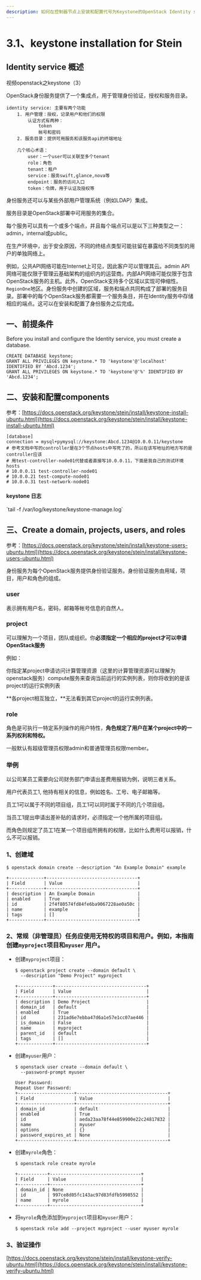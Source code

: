 ```yaml
---
description: 如何在控制器节点上安装和配置代号为Keystone的OpenStack Identity service
---
```


# 3.1、keystone installation for Stein

## Identity service 概述

视频openstack之keystone（3）

OpenStack身份服务提供了一个集成点，用于管理身份验证，授权和服务目录。

```text
identity service: 主要有两个功能
    1. 用户管理：授权，记录用户和他们的权限
        认证方式有两种：
            token
            帐号和密码
    2. 服务目录：提供可用服务和该服务api的终端地址
    
    几个核心术语：
        user：一个user可以关联至多个tenant
        role：角色
        tenant：租户
        service：服务swift,glance,nova等
        endpoint：服务的访问入口
        token：令牌，用于认证及授权等  
```

身份服务还可以与某些外部用户管理系统（例如LDAP）集成。

服务目录是OpenStack部署中可用服务的集合。

每个服务可以具有一个或多个端点，并且每个端点可以是以下三种类型之一：admin，internal或public。

在生产环境中，出于安全原因，不同的终结点类型可能驻留在暴露给不同类型的用户的单独网络上。

例如，公共API网络可能在Internet上可见，因此客户可以管理其云。admin API网络可能仅限于管理云基础架构的组织内的运营商。内部API网络可能仅限于包含OpenStack服务的主机。此外，OpenStack支持多个区域以实现可伸缩性。`RegionOne`地区。身份服务中创建的区域，服务和端点共同构成了部署的服务目录。部署中的每个OpenStack服务都需要一个服务条目，并在Identity服务中存储相应的端点。这可以在安装和配置了身份服务之后完成。

## 一、前提条件

Before you install and configure the Identity service, you must create a database.

```text
CREATE DATABASE keystone;
GRANT ALL PRIVILEGES ON keystone.* TO 'keystone'@'localhost' IDENTIFIED BY 'Abcd.1234';
GRANT ALL PRIVILEGES ON keystone.* TO 'keystone'@'%' IDENTIFIED BY 'Abcd.1234';
```

## 二、安装和配置components

参考：[https://docs.openstack.org/keystone/stein/install/keystone-install-ubuntu.html](https://docs.openstack.org/keystone/stein/install/keystone-install-ubuntu.html)

```text
[database]
connection = mysql+pymysql://keystone:Abcd.1234@10.0.0.11/keystone
# 参考文档中写的controller是在3个节点hosts中写死了的，所以在该写地址的地方写的是controller应该
# 用test-controller-node01代替或者直接写10.0.0.11，下面是我自己的测试环境hosts
# 10.0.0.11 test-controller-node01
# 10.0.0.21 test-compute-node01
# 10.0.0.31 test-network-node01
```

#### keystone 日志

\`tail -f /var/log/keystone/keystone-manage.log\`

## 三、Create a domain, projects, users, and roles

参考：[https://docs.openstack.org/keystone/stein/install/keystone-users-ubuntu.html](https://docs.openstack.org/keystone/stein/install/keystone-users-ubuntu.html)

身份服务为每个OpenStack服务提供身份验证服务。身份验证服务由用域，项目，用户和角色的组成。

### **user**

表示拥有用户名，密码，邮箱等帐号信息的自然人。

### **project**

可以理解为一个项目，团队或组织。你**必须指定一个相应的project才可以申请OpenStack服务**

例如：

你指定某project申请访问计算管理资源（这里的计算管理资源可以理解为openstack服务）compute服务来查询当前运行的实例列表，则你将收到的是该project的运行实例列表

**各project相互独立，**无法看到其它project的运行实例列表。

### **role**

角色是可执行一特定系列操作的用户特性，**角色规定了用户在某个project中的一系列权利和特权。**

一般默认有超级管理员权限admin和普通管理员权限member。

### **举例**

以公司某员工需要向公司财务部门申请出差费用报销为例，说明三者关系。

用户代表员工1, 他持有相关的信息，例如姓名、工号、电子邮箱等。 

员工1可以属于不同的项目组，员工1可以同时属于不同的几个项目组。

当员工1提出申请出差补贴的请求时，必须指定一个他所属的项目组。

而角色则规定了员工1在某一个项目组所拥有的权限，比如什么费用可以报销，什么不可以报销。

### 1、创建域

```text
$ openstack domain create --description "An Example Domain" example

+-------------+----------------------------------+
| Field       | Value                            |
+-------------+----------------------------------+
| description | An Example Domain                |
| enabled     | True                             |
| id          | 2f4f80574fd84fe6ba9067228ae0a50c |
| name        | example                          |
| tags        | []                               |
+-------------+----------------------------------+
```

### 2、常规（非管理员）任务应使用无特权的项目和用户。例如，本指南创建`myproject`项目和`myuser` 用户。

* 创建`myproject`项目：

  ```text
  $ openstack project create --domain default \
    --description "Demo Project" myproject

  +-------------+----------------------------------+
  | Field       | Value                            |
  +-------------+----------------------------------+
  | description | Demo Project                     |
  | domain_id   | default                          |
  | enabled     | True                             |
  | id          | 231ad6e7ebba47d6a1e57e1cc07ae446 |
  | is_domain   | False                            |
  | name        | myproject                        |
  | parent_id   | default                          |
  | tags        | []                               |
  +-------------+----------------------------------+
  ```

* 创建`myuser`用户：

  ```text
  $ openstack user create --domain default \
    --password-prompt myuser

  User Password:
  Repeat User Password:
  +---------------------+----------------------------------+
  | Field               | Value                            |
  +---------------------+----------------------------------+
  | domain_id           | default                          |
  | enabled             | True                             |
  | id                  | aeda23aa78f44e859900e22c24817832 |
  | name                | myuser                           |
  | options             | {}                               |
  | password_expires_at | None                             |
  +---------------------+----------------------------------+
  ```

* 创建`myrole`角色：

  ```text
  $ openstack role create myrole

  +-----------+----------------------------------+
  | Field     | Value                            |
  +-----------+----------------------------------+
  | domain_id | None                             |
  | id        | 997ce8d05fc143ac97d83fdfb5998552 |
  | name      | myrole                           |
  +-----------+----------------------------------+
  ```

* 将`myrole`角色添加到`myproject`项目和`myuser`用户：

  ```text
  $ openstack role add --project myproject --user myuser myrole
  ```

### 3、验证操作

[https://docs.openstack.org/keystone/stein/install/keystone-verify-ubuntu.html](https://docs.openstack.org/keystone/stein/install/keystone-verify-ubuntu.html)





